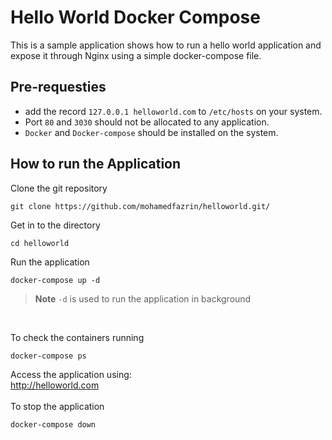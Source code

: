 # Hello World Docker Compose
This is a sample application shows how to run a hello world application and expose it through Nginx using a simple docker-compose file.

## Pre-requesties
- add the record ``127.0.0.1 helloworld.com`` to `/etc/hosts` on your system.
- Port `80` and `3030` should not be allocated to any application.
- `Docker` and `Docker-compose` should be installed on the system.

## How to run the Application
Clone the git repository  
```
git clone https://github.com/mohamedfazrin/helloworld.git/
```  

Get in to the directory  
```
cd helloworld
```

Run the application  
```
docker-compose up -d
```  
>**Note**
> `-d` is used to run the application in background  <br/>  
<br/>


To check the containers running  
```
docker-compose ps
```

Access the application using:  
http://helloworld.com  
<br/>
To stop the application  
```
docker-compose down
```  
